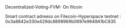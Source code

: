 Decentralized-Voting-FVM-
On filcoin

Smart contract adreess on Filecoin-Hyperspace testnet : 0x3a8842e330e429dc8898969b0697e9649A1bC835